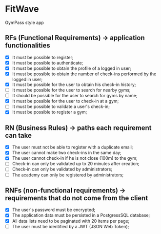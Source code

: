 # FitWave

GymPass style app

## RFs (Functional Requirements) -> application functionalities

- [x] It must be possible to register;
- [x] It must be possible to authenticate;
- [x] It must be possible to obtain the profile of a logged in user;
- [x] It must be possible to obtain the number of check-ins performed by the logged in user;
- [x] It must be possible for the user to obtain his check-in history;
- [ ] It must be possible for the user to search for nearby gyms;
- [ ] It should be possible for the user to search for gyms by name;
- [x] It must be possible for the user to check-in at a gym;
- [ ] It must be possible to validate a user's check-in;
- [x] It must be possible to register a gym;

## RN (Business Rules) -> paths each requirement can take

- [x] The user must not be able to register with a duplicate email;
- [x] The user cannot make two check-ins in the same day;
- [x] The user cannot check-in if he is not close (100m) to the gym;
- [ ] Check-in can only be validated up to 20 minutes after creation;
- [ ] Check-in can only be validated by administrators;
- [ ] The academy can only be registered by administrators;

## RNFs (non-functional requirements) -> requirements that do not come from the client

- [x] The user's password must be encrypted;
- [x] The application data must be persisted in a PostgressSQL database;
- [x] All data lists need to be paginated with 20 items per page;
- [ ] The user must be identified by a JWT (JSON Web Token);